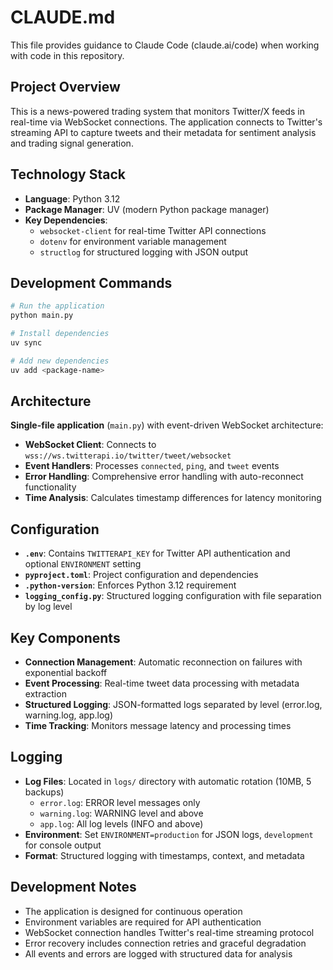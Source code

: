 # CLAUDE.md

This file provides guidance to Claude Code (claude.ai/code) when working with code in this repository.

## Project Overview

This is a news-powered trading system that monitors Twitter/X feeds in real-time via WebSocket connections. The application connects to Twitter's streaming API to capture tweets and their metadata for sentiment analysis and trading signal generation.

## Technology Stack

- **Language**: Python 3.12
- **Package Manager**: UV (modern Python package manager)
- **Key Dependencies**: 
  - `websocket-client` for real-time Twitter API connections
  - `dotenv` for environment variable management
  - `structlog` for structured logging with JSON output

## Development Commands

```bash
# Run the application
python main.py

# Install dependencies
uv sync

# Add new dependencies
uv add <package-name>
```

## Architecture

**Single-file application** (`main.py`) with event-driven WebSocket architecture:

- **WebSocket Client**: Connects to `wss://ws.twitterapi.io/twitter/tweet/websocket`
- **Event Handlers**: Processes `connected`, `ping`, and `tweet` events
- **Error Handling**: Comprehensive error handling with auto-reconnect functionality
- **Time Analysis**: Calculates timestamp differences for latency monitoring

## Configuration

- **`.env`**: Contains `TWITTERAPI_KEY` for Twitter API authentication and optional `ENVIRONMENT` setting
- **`pyproject.toml`**: Project configuration and dependencies
- **`.python-version`**: Enforces Python 3.12 requirement
- **`logging_config.py`**: Structured logging configuration with file separation by log level

## Key Components

- **Connection Management**: Automatic reconnection on failures with exponential backoff
- **Event Processing**: Real-time tweet data processing with metadata extraction
- **Structured Logging**: JSON-formatted logs separated by level (error.log, warning.log, app.log)
- **Time Tracking**: Monitors message latency and processing times

## Logging

- **Log Files**: Located in `logs/` directory with automatic rotation (10MB, 5 backups)
  - `error.log`: ERROR level messages only
  - `warning.log`: WARNING level and above
  - `app.log`: All log levels (INFO and above)
- **Environment**: Set `ENVIRONMENT=production` for JSON logs, `development` for console output
- **Format**: Structured logging with timestamps, context, and metadata

## Development Notes

- The application is designed for continuous operation
- Environment variables are required for API authentication
- WebSocket connection handles Twitter's real-time streaming protocol
- Error recovery includes connection retries and graceful degradation
- All events and errors are logged with structured data for analysis